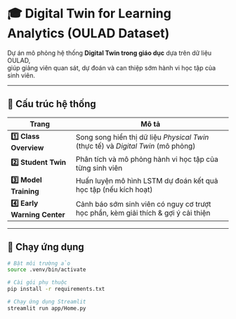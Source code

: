 # 🎓 Digital Twin for Learning Analytics (OULAD Dataset)

Dự án mô phỏng hệ thống **Digital Twin trong giáo dục** dựa trên dữ liệu OULAD,  
giúp giảng viên quan sát, dự đoán và can thiệp sớm hành vi học tập của sinh viên.

---

## 🚀 Cấu trúc hệ thống

| Trang | Mô tả |
|-------|-------|
| **1️⃣ Class Overview** | Song song hiển thị dữ liệu *Physical Twin* (thực tế) và *Digital Twin* (mô phỏng) |
| **2️⃣ Student Twin** | Phân tích và mô phỏng hành vi học tập của từng sinh viên |
| **3️⃣ Model Training** | Huấn luyện mô hình LSTM dự đoán kết quả học tập (nếu kích hoạt) |
| **4️⃣ Early Warning Center** | Cảnh báo sớm sinh viên có nguy cơ trượt học phần, kèm giải thích & gợi ý cải thiện |

---

## 🧩 Chạy ứng dụng

```bash
# Bật môi trường ảo
source .venv/bin/activate

# Cài gói phụ thuộc
pip install -r requirements.txt

# Chạy ứng dụng Streamlit
streamlit run app/Home.py
